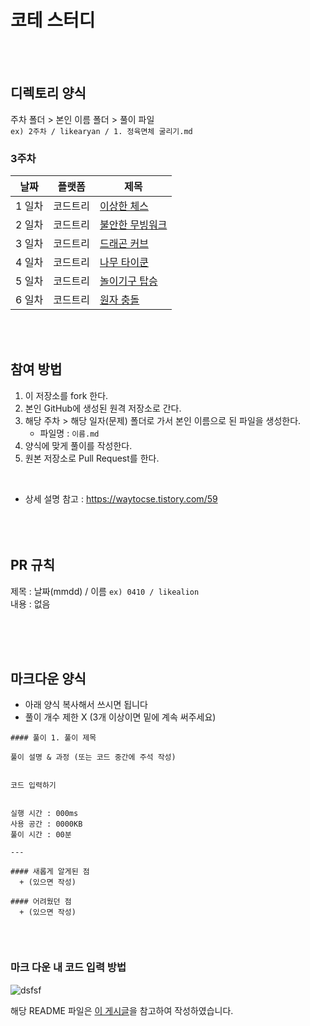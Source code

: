 # 코테 스터디
<br/><br/>

## 디렉토리 양식 
주차 폴더 > 본인 이름 폴더 > 풀이 파일  
`ex) 2주차 / likearyan / 1. 정육면체 굴리기.md` 

### 3주차
날짜 | 플랫폼 | 제목
--|--|--
1 일차 | 코드트리	| [이상한 체스](https://www.codetree.ai/training-field/frequent-problems/odd-chess)
2 일차 | 코드트리	| [불안한 무빙워크](https://www.codetree.ai/training-field/frequent-problems/unstable-moving-walk)
3 일차 | 코드트리	| [드래곤 커브](https://www.codetree.ai/training-field/frequent-problems/dragon-curve/)
4 일차 | 코드트리	| [나무 타이쿤](https://www.codetree.ai/training-field/frequent-problems/tree-tycoon/)
5 일차 | 코드트리	| [놀이기구 탑승](https://www.codetree.ai/training-field/frequent-problems/go-on-the-rides/)
6 일차 | 코드트리	| [원자 충돌](https://www.codetree.ai/training-field/frequent-problems/atom-collision/)


<br/><br/>

## 참여 방법
1. 이 저장소를 fork 한다.
2. 본인 GitHub에 생성된 원격 저장소로 간다. 
3. 해당 주차 > 해당 일자(문제) 폴더로 가서 본인 이름으로 된 파일을 생성한다.
   + 파일명 : `이름.md`
4. 양식에 맞게 풀이를 작성한다.
5. 원본 저장소로 Pull Request를 한다.    
<br/>
  
+ 상세 설명 참고 : https://waytocse.tistory.com/59  
<br/><br/><br/>
    
## PR 규칙
제목 : 날짜(mmdd) / 이름  `ex) 0410 / likealion`  
내용 : 없음
  
   
<br/><br/><br/>
   
## 마크다운 양식
+ 아래 양식 복사해서 쓰시면 됩니다
+ 풀이 개수 제한 X (3개 이상이면 밑에 계속 써주세요)

```
#### 풀이 1. 풀이 제목

풀이 설명 & 과정 (또는 코드 중간에 주석 작성)


코드 입력하기


실행 시간 : 000ms    
사용 공간 : 0000KB  
풀이 시간 : 00분  

--- 

#### 새롭게 알게된 점
  + (있으면 작성)

#### 어려웠던 점
  + (있으면 작성)
  
```
<br/>

### 마크 다운 내 코드 입력 방법

![dsfsf](https://user-images.githubusercontent.com/111048211/230786808-37e1a508-245e-4857-8ac2-2faec8f5cf79.PNG)


해당 README 파일은 [이 게시글](https://github.com/kimdozzi/2023-codingtest-study)을 참고하여 작성하였습니다.

